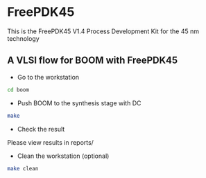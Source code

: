# FreePDK45
This is the FreePDK45 V1.4 Process Development Kit for the 45 nm technology

## A VLSI flow for BOOM with FreePDK45

- Go to the workstation

```bash
cd boom
```

- Push BOOM to the synthesis stage with DC

```bash
make
```

- Check the result

Please view results in reports/

- Clean the workstation (optional)

```bash
make clean
```
